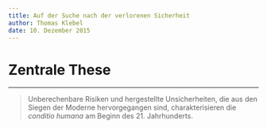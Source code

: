 ```yaml
---
title: Auf der Suche nach der verlorenen Sicherheit
author: Thomas Klebel
date: 10. Dezember 2015
---
```


# Zentrale These

--------

> Unberechenbare Risiken und hergestellte Unsicherheiten, die aus den Siegen der Moderne hervorgegangen sind, charakterisieren die *conditio humana* am Beginn des 21. Jahrhunderts.




<!-- To change keyboard bindings for remote presentation tool:
keyboard: {
    39: 'next',
    37: 'prev'
}
 -->
